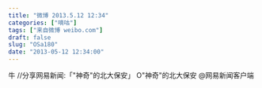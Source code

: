 ```yaml
---
title: "微博 2013.5.12 12:34"
categories: ["嘀咕"]
tags: ["来自微博 weibo.com"]
draft: false
slug: "OSa180"
date: "2013-05-12 12:34:00"
---
```


<p>牛 //分享网易新闻:「"神奇"的北大保安」 O"神奇"的北大保安 @网易新闻客户端 ​​​​</p>

